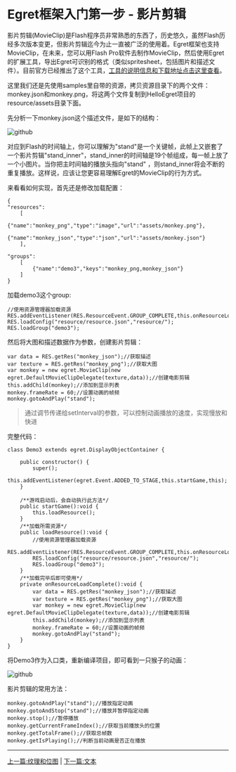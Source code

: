 Egret框架入门第一步 - 影片剪辑
===============

影片剪辑(MovieClip)是Flash程序员非常熟悉的东西了，历史悠久，虽然Flash历经多次版本变更，但影片剪辑迄今为止一直被广泛的使用着。Egret框架也支持MovieClip，在未来，您可以用Flash Pro软件去制作MovieClip，然后使用Egret的扩展工具，导出Egret可识别的格式（类似spritesheet，包括图片和描述文件）。目前官方已经推出了这个工具，[工具的说明信息和下载地址点击这里查看](http://bbs.egret-labs.org/thread-127-1-1.html)。

这里我们还是先使用samples里自带的资源，拷贝资源目录下的两个文件：monkey.json和monkey.png，将这两个文件复制到HelloEgret项目的resource/assets目录下面。

先分析一下monkey.json这个描述文件，是如下的结构：

![github](https://raw.githubusercontent.com/NeoGuo/html5-documents/master/egret/images/egret_monkey_json.png "json")

对应到Flash的时间轴上，你可以理解为"stand"是一个关键帧，此帧上又嵌套了一个影片剪辑"stand_inner"，stand_inner的时间轴是19个帧组成，每一帧上放了一个小图片。当你把主时间轴的播放头指向"stand"
，则stand_inner将会不断的重复播放。这样说，应该让您更容易理解Egret的MovieClip的行为方式。

来看看如何实现，首先还是修改加载配置：

```
{
"resources":
    [
        {"name":"monkey_png","type":"image","url":"assets/monkey.png"},
        {"name":"monkey_json","type":"json","url":"assets/monkey.json"}
    ],

"groups":
    [
        {"name":"demo3","keys":"monkey_png,monkey_json"}
    ]
}
```

加载demo3这个group:
```
//使用资源管理器加载资源
RES.addEventListener(RES.ResourceEvent.GROUP_COMPLETE,this.onResourceLoadComplete,this);
RES.loadConfig("resource/resource.json","resource/");
RES.loadGroup("demo3");
```

然后将大图和描述数据作为参数，创建影片剪辑：

```
var data = RES.getRes("monkey_json");//获取描述
var texture = RES.getRes("monkey_png");//获取大图
var monkey = new egret.MovieClip(new egret.DefaultMovieClipDelegate(texture,data));//创建电影剪辑
this.addChild(monkey);//添加到显示列表
monkey.frameRate = 60;//设置动画的帧频
monkey.gotoAndPlay("stand");
```
> 通过调节传递给setInterval的参数，可以控制动画播放的速度，实现慢放和快进

完整代码：

```
class Demo3 extends egret.DisplayObjectContainer {

    public constructor() {
        super();
        this.addEventListener(egret.Event.ADDED_TO_STAGE,this.startGame,this);
    }

    /**游戏启动后，会自动执行此方法*/
    public startGame():void {
        this.loadResource();
    }
    /**加载所需资源*/
    public loadResource():void {
        //使用资源管理器加载资源
        RES.addEventListener(RES.ResourceEvent.GROUP_COMPLETE,this.onResourceLoadComplete,this);
        RES.loadConfig("resource/resource.json","resource/");
        RES.loadGroup("demo3");
    }
    /**加载完毕后即可使用*/
    private onResourceLoadComplete():void {
        var data = RES.getRes("monkey_json");//获取描述
        var texture = RES.getRes("monkey_png");//获取大图
        var monkey = new egret.MovieClip(new egret.DefaultMovieClipDelegate(texture,data));//创建电影剪辑
        this.addChild(monkey);//添加到显示列表
        monkey.frameRate = 60;//设置动画的帧频
        monkey.gotoAndPlay("stand");
    }
}
```

将Demo3作为入口类，重新编译项目，即可看到一只猴子的动画：

![github](https://raw.githubusercontent.com/NeoGuo/html5-documents/master/egret/images/movieclip_monkey.png "monkey")

影片剪辑的常用方法：

```
monkey.gotoAndPlay("stand");//播放指定动画
monkey.gotoAndStop("stand");//播放并暂停指定动画
monkey.stop();//暂停播放
monkey.getCurrentFrameIndex();//获取当前播放头的位置
monkey.getTotalFrame();//获取总帧数
monkey.getIsPlaying();//判断当前动画是否正在播放
```

- - -

[上一篇:纹理和位图](https://github.com/NeoGuo/html5-documents/blob/master/egret/02-bitmap.md)
| [下一篇:文本](https://github.com/NeoGuo/html5-documents/blob/master/egret/04-text.md)
